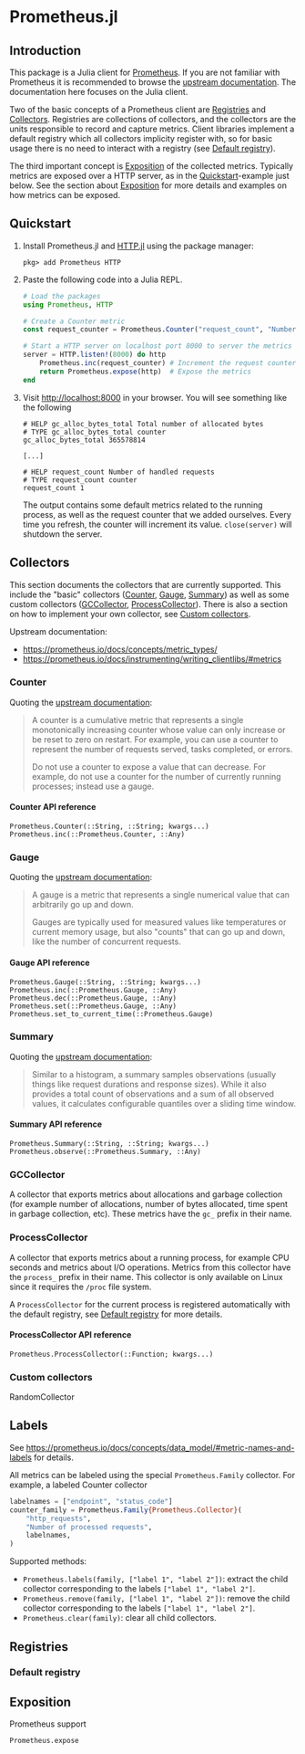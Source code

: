 # Prometheus.jl

## Introduction

This package is a Julia client for [Prometheus](https://prometheus.io/). If you are not
familiar with Prometheus it is recommended to browse the [upstream
documentation](https://prometheus.io/docs/introduction/overview/). The documentation here
focuses on the Julia client.

Two of the basic concepts of a Prometheus client are [Registries](@ref) and
[Collectors](@ref). Registries are collections of collectors, and the collectors are the
units responsible to record and capture metrics. Client libraries implement a default
registry which all collectors implicity register with, so for basic usage there is no need
to interact with a registry (see [Default registry](@ref)).

The third important concept is [Exposition](@ref) of the collected metrics. Typically
metrics are exposed over a HTTP server, as in the [Quickstart](@ref)-example just below. See
the section about [Exposition](@ref) for more details and examples on how metrics can be
exposed.

## Quickstart

1. Install Prometheus.jl and [HTTP.jl](https://github.com/JuliaWeb/HTTP.jl)
   using the package manager:
   ```
   pkg> add Prometheus HTTP
   ```

2. Paste the following code into a Julia REPL.
   ```julia
   # Load the packages
   using Prometheus, HTTP

   # Create a Counter metric
   const request_counter = Prometheus.Counter("request_count", "Number of handled requests")

   # Start a HTTP server on localhost port 8000 to server the metrics
   server = HTTP.listen!(8000) do http
       Prometheus.inc(request_counter) # Increment the request counter
       return Prometheus.expose(http)  # Expose the metrics
   end
   ```

3. Visit <http://localhost:8000> in your browser. You will see something like the following
   ```
   # HELP gc_alloc_bytes_total Total number of allocated bytes
   # TYPE gc_alloc_bytes_total counter
   gc_alloc_bytes_total 365578814

   [...]

   # HELP request_count Number of handled requests
   # TYPE request_count counter
   request_count 1
   ```
   The output contains some default metrics related to the running process, as well as the
   request counter that we added ourselves. Every time you refresh, the counter will
   increment its value. `close(server)` will shutdown the server.


## Collectors

This section documents the collectors that are currently supported. This include the "basic"
collectors ([Counter](@ref), [Gauge](@ref), [Summary](@ref)) as well as some custom
collectors ([GCCollector](@ref), [ProcessCollector](@ref)). There is also a section on how
to implement your own collector, see [Custom collectors](@ref).

Upstream documentation:
 - <https://prometheus.io/docs/concepts/metric_types/>
 - <https://prometheus.io/docs/instrumenting/writing_clientlibs/#metrics>


### Counter

Quoting the [upstream
documentation](https://prometheus.io/docs/concepts/metric_types/#counter):
> A counter is a cumulative metric that represents a single monotonically increasing counter
> whose value can only increase or be reset to zero on restart. For example, you can use a
> counter to represent the number of requests served, tasks completed, or errors.
>
> Do not use a counter to expose a value that can decrease. For example, do not use a
> counter for the number of currently running processes; instead use a gauge.


#### Counter API reference

```@docs
Prometheus.Counter(::String, ::String; kwargs...)
Prometheus.inc(::Prometheus.Counter, ::Any)
```

### Gauge

Quoting the [upstream
documentation](https://prometheus.io/docs/concepts/metric_types/#gauge):
> A gauge is a metric that represents a single numerical value that can arbitrarily go up
> and down.
>
> Gauges are typically used for measured values like temperatures or current memory usage,
> but also "counts" that can go up and down, like the number of concurrent requests.

#### Gauge API reference

```@docs
Prometheus.Gauge(::String, ::String; kwargs...)
Prometheus.inc(::Prometheus.Gauge, ::Any)
Prometheus.dec(::Prometheus.Gauge, ::Any)
Prometheus.set(::Prometheus.Gauge, ::Any)
Prometheus.set_to_current_time(::Prometheus.Gauge)
```

### Summary

Quoting the [upstream
documentation](https://prometheus.io/docs/concepts/metric_types/#summary):
> Similar to a histogram, a summary samples observations (usually things like request
> durations and response sizes). While it also provides a total count of observations and a
> sum of all observed values, it calculates configurable quantiles over a sliding time
> window.

#### Summary API reference

```@docs
Prometheus.Summary(::String, ::String; kwargs...)
Prometheus.observe(::Prometheus.Summary, ::Any)
```

### GCCollector

A collector that exports metrics about allocations and garbage collection (for example
number of allocations, number of bytes allocated, time spent in garbage collection, etc).
These metrics have the `gc_` prefix in their name.

### ProcessCollector

A collector that exports metrics about a running process, for example CPU seconds and
metrics about I/O operations. Metrics from this collector have the `process_` prefix in
their name. This collector is only available on Linux since it requires the `/proc` file
system.

A `ProcessCollector` for the current process is registered automatically with the
default registry, see [Default registry](@ref) for more details.

#### ProcessCollector API reference

```@docs
Prometheus.ProcessCollector(::Function; kwargs...)
```

### Custom collectors

RandomCollector


## Labels

See <https://prometheus.io/docs/concepts/data_model/#metric-names-and-labels> for details.

All metrics can be labeled using the special `Prometheus.Family` collector. For example, a
labeled Counter collector
```julia
labelnames = ["endpoint", "status_code"]
counter_family = Prometheus.Family{Prometheus.Collector}(
    "http_requests",
    "Number of processed requests",
    labelnames,
)
```

Supported methods:
 - `Prometheus.labels(family, ["label 1", "label 2"])`: extract the child collector
   corresponding to the labels `["label 1", "label 2"]`.
 - `Prometheus.remove(family, ["label 1", "label 2"])`: remove the child collector
   corresponding to the labels `["label 1", "label 2"]`.
 - `Prometheus.clear(family)`: clear all child collectors.

## Registries


### Default registry


## Exposition

Prometheus support

```@docs
Prometheus.expose
```
